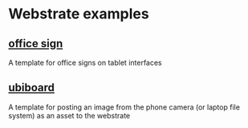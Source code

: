 # Webstrate examples

## [office sign](office-sign-public.html)

A template for office signs on tablet interfaces

## [ubiboard](ubiboard.html)

A template for posting an image from the phone camera (or laptop file system) as an asset to the webstrate
